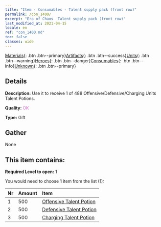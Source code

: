 ```yaml
---
title: "Item - Consumables - Talent supply pack (front row)"
permalink: /con_1400/
excerpt: "Era of Chaos  Talent supply pack (front row)"
last_modified_at: 2021-04-15
locale: en
ref: "con_1400.md"
toc: false
classes: wide
---
```

 [Materials](/Items/){: .btn .btn--primary}[Artifacts](/Items/Artifacts/){: .btn .btn--success}[Units](/Items/Units/){: .btn .btn--warning}[Heroes](/Items/Heroes/){: .btn .btn--danger}[Consumables](/Items/Consumables/){: .btn .btn--info}[Unknown](/Items/Unknown/){: .btn .btn--primary}

## Details
 **Description:** Use it to receive 1 of 488 Offensive/Defensive/Charging Units Talent Potions.

 **Quality:** <span style="color: #DA70D6">OK</span>

 **Type:** Gift

## Gather

  None

## This item contains:

 **Required Level to open:** 1

 You would need to choose 1 item from the list (1):

  | Nr | Amount |     Item    |
  |:---|:-------|:------------|
  | 1 | 500 | [Offensive Talent Potion](/Items/con_786/) |  | 
  | 2 | 500 | [Defensive Talent Potion](/Items/con_787/) |  | 
  | 3 | 500 | [Charging Talent Potion](/Items/con_788/) |  | 
